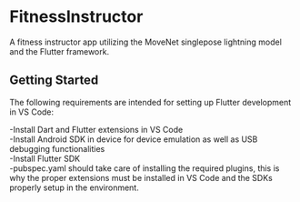# FitnessInstructor

A fitness instructor app utilizing the MoveNet singlepose lightning model and the Flutter framework.

## Getting Started

The following requirements are intended for setting up Flutter development in VS Code:

-Install Dart and Flutter extensions in VS Code  
-Install Android SDK in device for device emulation as well as USB debugging functionalities  
-Install Flutter SDK  
-pubspec.yaml should take care of installing the required plugins, this is why the proper extensions must be installed in VS Code and the SDKs properly setup in the environment.  
